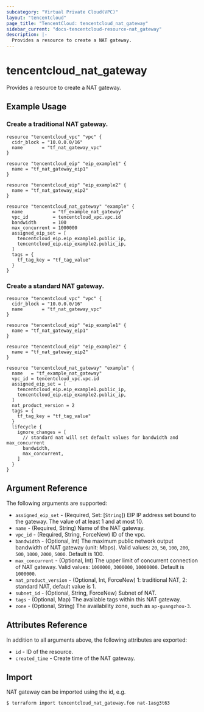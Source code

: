 ```yaml
---
subcategory: "Virtual Private Cloud(VPC)"
layout: "tencentcloud"
page_title: "TencentCloud: tencentcloud_nat_gateway"
sidebar_current: "docs-tencentcloud-resource-nat_gateway"
description: |-
  Provides a resource to create a NAT gateway.
---
```


# tencentcloud_nat_gateway

Provides a resource to create a NAT gateway.

## Example Usage

### Create a traditional NAT gateway.

```hcl
resource "tencentcloud_vpc" "vpc" {
  cidr_block = "10.0.0.0/16"
  name       = "tf_nat_gateway_vpc"
}

resource "tencentcloud_eip" "eip_example1" {
  name = "tf_nat_gateway_eip1"
}

resource "tencentcloud_eip" "eip_example2" {
  name = "tf_nat_gateway_eip2"
}

resource "tencentcloud_nat_gateway" "example" {
  name           = "tf_example_nat_gateway"
  vpc_id         = tencentcloud_vpc.vpc.id
  bandwidth      = 100
  max_concurrent = 1000000
  assigned_eip_set = [
    tencentcloud_eip.eip_example1.public_ip,
    tencentcloud_eip.eip_example2.public_ip,
  ]
  tags = {
    tf_tag_key = "tf_tag_value"
  }
}
```

### Create a standard NAT gateway.

```hcl
resource "tencentcloud_vpc" "vpc" {
  cidr_block = "10.0.0.0/16"
  name       = "tf_nat_gateway_vpc"
}

resource "tencentcloud_eip" "eip_example1" {
  name = "tf_nat_gateway_eip1"
}

resource "tencentcloud_eip" "eip_example2" {
  name = "tf_nat_gateway_eip2"
}

resource "tencentcloud_nat_gateway" "example" {
  name   = "tf_example_nat_gateway"
  vpc_id = tencentcloud_vpc.vpc.id
  assigned_eip_set = [
    tencentcloud_eip.eip_example1.public_ip,
    tencentcloud_eip.eip_example2.public_ip,
  ]
  nat_product_version = 2
  tags = {
    tf_tag_key = "tf_tag_value"
  }
  lifecycle {
    ignore_changes = [
      // standard nat will set default values for bandwidth and max_concurrent
      bandwidth,
      max_concurrent,
    ]
  }
}
```

## Argument Reference

The following arguments are supported:

* `assigned_eip_set` - (Required, Set: [`String`]) EIP IP address set bound to the gateway. The value of at least 1 and at most 10.
* `name` - (Required, String) Name of the NAT gateway.
* `vpc_id` - (Required, String, ForceNew) ID of the vpc.
* `bandwidth` - (Optional, Int) The maximum public network output bandwidth of NAT gateway (unit: Mbps). Valid values: `20`, `50`, `100`, `200`, `500`, `1000`, `2000`, `5000`. Default is 100.
* `max_concurrent` - (Optional, Int) The upper limit of concurrent connection of NAT gateway. Valid values: `1000000`, `3000000`, `10000000`. Default is `1000000`.
* `nat_product_version` - (Optional, Int, ForceNew) 1: traditional NAT, 2: standard NAT, default value is 1.
* `subnet_id` - (Optional, String, ForceNew) Subnet of NAT.
* `tags` - (Optional, Map) The available tags within this NAT gateway.
* `zone` - (Optional, String) The availability zone, such as `ap-guangzhou-3`.

## Attributes Reference

In addition to all arguments above, the following attributes are exported:

* `id` - ID of the resource.
* `created_time` - Create time of the NAT gateway.


## Import

NAT gateway can be imported using the id, e.g.

```
$ terraform import tencentcloud_nat_gateway.foo nat-1asg3t63
```

